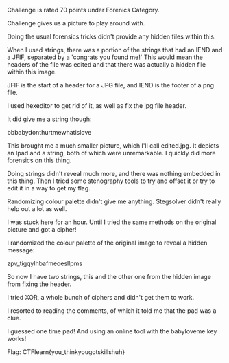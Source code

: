 Challenge is rated 70 points under Forenics Category.

Challenge gives us a picture to play around with.

Doing the usual forensics tricks didn't provide any hidden files within this.

When I used strings, there was a portion of the strings that had an IEND and a JFIF, separated by a 'congrats you found me!'
This would mean the headers of the file was edited and that there was actually a hidden file within this image. 

JFIF is the start of a header for a JPG file, and IEND is the footer of a png file. 

I used hexeditor to get rid of it, as well as fix the jpg file header.

It did give me a string though:

bbbabydonthurtmewhatislove

This brought me a much smaller picture, which I'll call edited.jpg. It depicts an Ipad and a string, both of which were unremarkable. 
I quickly did more forensics on this thing.

Doing strings didn't reveal much more, and there was nothing embedded in this thing. Then I tried some stenography tools to try and offset it or try to edit it in a way to get my flag.

Randomizing colour palette didn't give me anything. 
Stegsolver didn't really help out a lot as well. 

I was stuck here for an hour. Until I tried the same methods on the original picture and got a cipher!

I randomized the colour palette of the original image to reveal a hidden message:

zpv_tigqylhbafmeoesllpms

So now I have two strings, this and the other one from the hidden image from fixing the header. 

I tried XOR, a whole bunch of ciphers and didn't get them to work.

I resorted to reading the comments, of which it told me that the pad was a clue.

I guessed one time pad! And using an online tool with the babyloveme key works!

Flag: CTFlearn{you_thinkyougotskillshuh}
